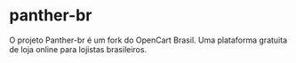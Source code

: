 # panther-br
O projeto Panther-br é um fork do OpenCart Brasil. Uma plataforma gratuita de loja online para lojistas brasileiros.

